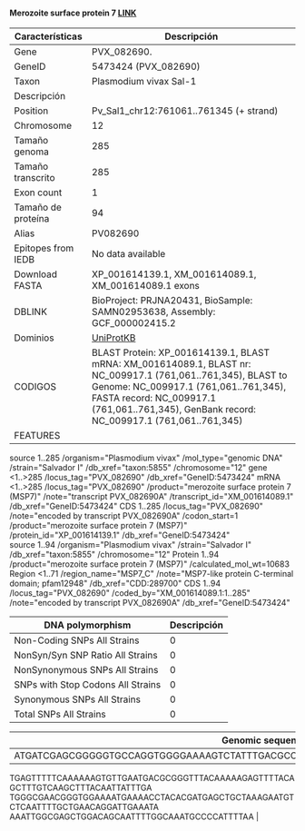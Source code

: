 #### Merozoite surface protein 7 [LINK](https://www.ncbi.nlm.nih.gov/gene/5473424) 

| **Características** | **Descripción** |
| ------ | ----------- |
| Gene|	PVX_082690. |
|GeneID| 5473424 (PVX_082690)	|
| Taxon |Plasmodium vivax Sal-1  |
| Descripción |  |
| Position |Pv_Sal1_chr12:761061..761345 (+ strand) |
| Chromosome  | 12  |
| Tamaño genoma| 285 |
| Tamaño transcrito |  	285 |
| Exon count | 1 |
| Tamaño de proteína |	94|
| Alias| PV082690 |
| Epitopes from IEDB | No data available |
| Download FASTA | 	XP_001614139.1, XM_001614089.1, XM_001614089.1 exons|
|DBLINK| BioProject: PRJNA20431, BioSample: SAMN02953638, Assembly: GCF_000002415.2 |
|Dominios| [UniProtKB]() |
|CODIGOS|BLAST Protein: 	XP_001614139.1, BLAST mRNA: 	XM_001614089.1, BLAST nr: 	NC_009917.1 (761,061..761,345), BLAST to Genome: 	NC_009917.1 (761,061..761,345), FASTA record: 	NC_009917.1 (761,061..761,345), GenBank record: 	NC_009917.1 (761,061..761,345)|
|FEATURES|       
source          1..285
                     /organism="Plasmodium vivax"
                     /mol_type="genomic DNA"
                     /strain="Salvador I"
                     /db_xref="taxon:5855"
                     /chromosome="12"
     gene            <1..>285
                     /locus_tag="PVX_082690"
                     /db_xref="GeneID:5473424"
     mRNA            <1..>285
                     /locus_tag="PVX_082690"
                     /product="merozoite surface protein 7 (MSP7)"
                     /note="transcript PVX_082690A"
                     /transcript_id="XM_001614089.1"
                     /db_xref="GeneID:5473424"
     CDS             1..285
                     /locus_tag="PVX_082690"
                     /note="encoded by transcript PVX_082690A"
                     /codon_start=1
                     /product="merozoite surface protein 7 (MSP7)"
                     /protein_id="XP_001614139.1"
                     /db_xref="GeneID:5473424"   
     source          1..94
                     /organism="Plasmodium vivax"
                     /strain="Salvador I"
                     /db_xref="taxon:5855"
                     /chromosome="12"
     Protein         1..94
                     /product="merozoite surface protein 7 (MSP7)"
                     /calculated_mol_wt=10683
     Region          <1..71
                     /region_name="MSP7_C"
                     /note="MSP7-like protein C-terminal domain; pfam12948"
                     /db_xref="CDD:289700"
     CDS             1..94
                     /locus_tag="PVX_082690"
                     /coded_by="XM_001614089.1:1..285"
                     /note="encoded by transcript PVX_082690A"
                     /db_xref="GeneID:5473424"
   


| DNA polymorphism  | Descripción |
| ------ | ----------- |
| Non-Coding SNPs All Strains | 0 |
| NonSyn/Syn SNP Ratio All Strains  | 0 |
| NonSynonymous SNPs All Strains  | 0 |
| SNPs with Stop Codons All Strains  | 0 |
| Synonymous SNPs All Strains  | 0 |
| Total SNPs All Strains | 0|


| Genomic sequence|
| ------ |
|ATGATCGAGCGGGGGTGCCAGGTGGGGAAAAGTCTATTTGACGCCTTCTTCGAGGGGAATTCCAATGAGTGTTGCCCCAG
TGAGTTTTTCAAAAAAGTGTTGAATGACGCGGGTTTACAAAAAGAGTTTTACAGCTTTGTCAAGCTTTACAATTATTTGA
TGGGCGAACGGGTGGAAAATGAAAACCTACACGATGAGCTGCTAAAGAATGTCTCAATTTTGCTGAACAGGATTGAAATA
AAATTGGCGAGCTGGACAGCAATTTTGGCAAATGCCCCATTTTAA |
